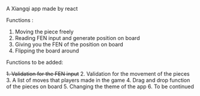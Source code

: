 A Xiangqi app made by react

Functions :

1. Moving the piece freely
2. Reading FEN input and generate position on board
3. Giving you the FEN of the position on board
4. Flipping the board around

Functions to be added:

~~1. Validation for the FEN input~~ 
2. Validation for the movement of the pieces 
3. A list of moves that players made in the game 
4. Drag and drop function of the pieces on board 
5. Changing the theme of the app 6. To be continued
